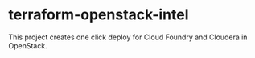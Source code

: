 # terraform-openstack-intel

This project creates one click deploy for Cloud Foundry and Cloudera in OpenStack.
